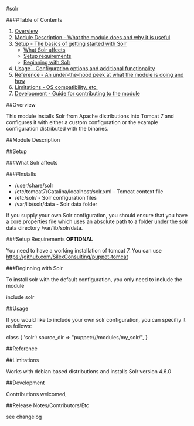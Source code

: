 #solr

####Table of Contents

1. [Overview](#overview)
2. [Module Description - What the module does and why it is useful](#module-description)
3. [Setup - The basics of getting started with Solr](#setup)
    * [What Solr affects](#what-Solr-affects)
    * [Setup requirements](#setup-requirements)
    * [Beginning with Solr](#beginning-with-Solr)
4. [Usage - Configuration options and additional functionality](#usage)
5. [Reference - An under-the-hood peek at what the module is doing and how](#reference)
5. [Limitations - OS compatibility, etc.](#limitations)
6. [Development - Guide for contributing to the module](#development)

##Overview

This module installs Solr from Apache distributions into Tomcat 7 and configures it with either a custom configuration or
the example configuration distributed with the binaries.

##Module Description


##Setup

###What Solr affects

####Installs
* /user/share/solr
* /etc/tomcat7/Catalina/localhost/solr.xml - Tomcat context file
* /etc/solr/ - Solr configuration files
* /var/lib/solr/data - Solr data folder

If you supply your own Solr configuration, you should ensure that you have a core.properties file which uses an absolute
path to a folder under the solr data directory /var/lib/solr/data.

###Setup Requirements **OPTIONAL**

You need to have a working installation of tomcat 7. You can use https://github.com/SilexConsulting/puppet-tomcat
  
###Beginning with Solr  

 To install solr with the default configuration, you only need to include the module


 include solr


##Usage


 If you would like to include your own solr configuration, you can specifiy it as follows:

 class { 'solr':
    source_dir => "puppet:///modules/my_solr/",
  }

##Reference


##Limitations

Works with debian based distributions and installs Solr version 4.6.0

##Development

Contributions welcomed,

##Release Notes/Contributors/Etc

see changelog
